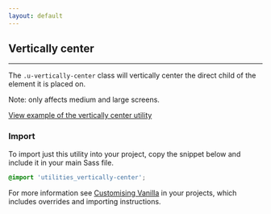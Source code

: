 ```yaml
---
layout: default
---
```


## Vertically center

<hr>

The `.u-vertically-center` class will vertically center the direct child of the element it is placed on.

Note: only affects medium and large screens.

<a href="/examples/utilities/vertically-center/"
    class="js-example">
View example of the vertically center utility
</a>

### Import

To import just this utility into your project, copy the snippet below and include it in your main Sass file.

```scss
@import 'utilities_vertically-center';
```

For more information see [Customising Vanilla](/customising-vanilla/) in your projects, which includes overrides and importing instructions.
